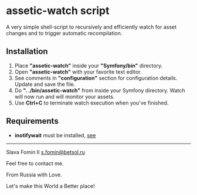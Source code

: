 assetic-watch script
====================

A very simple shell-script to recursively and efficiently watch for asset changes and to trigger automatic recompilation.

Installation
------------

1. Place **"assetic-watch"** inside your **"Symfony/bin"** directory.
2. Open **"assetic-watch"** with your favorite text editor.
3. See comments in **"configuration"** section for configuration details. Update and save the file.
4. Do **". ./bin/assetic-watch"** from inside your Symfony directory. Watch will now run and will monitor your assets.
5. Use **Ctrl+C** to terminate watch execution when you've finished.

Requirements
------------

* **inotifywait** must be installed, [see](https://google.com/?q=install+inotifywait "Google it!")

---
Slava Fomin II <s.fomin@betsol.ru>

Feel free to contact me.

From Russia with Love.

Let's make this World a Better place!
